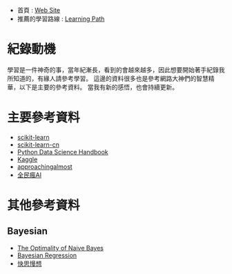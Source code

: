 
- 首頁 : [Web Site](https://tobytoy.github.io/OpenResource/)
- 推薦的學習路線 : [Learning Path](https://tobytoy.github.io/OpenResource/machine-learning(scikit-learn)/jupyter/learning_paths)

# 紀錄動機

學習是一件神奇的事，當年紀漸長，看到的會越來越多，因此想要開始著手紀錄我所知道的，有緣人請參考學習。
這邊的資料很多也是參考網路大神們的智慧精華，以下是主要的參考資料。
當我有新的感悟，也會持續更新。

# 主要參考資料

- [scikit-learn](https://scikit-learn.org/stable/index.html)
- [scikit-learn-cn](https://scikit-learn.org.cn/)
- [Python Data Science Handbook](https://colab.research.google.com/github/jakevdp/PythonDataScienceHandbook/blob/master/notebooks/Index.ipynb)
- [Kaggle](https://www.kaggle.com/learn)
- [approachingalmost](https://github.com/abhishekkrthakur/approachingalmost)
- [全民瘋AI](https://ithelp.ithome.com.tw/users/20107247/ironman/4723)

# 其他參考資料

## Bayesian

- [The Optimality of Naive Bayes](https://www.cs.unb.ca/~hzhang/publications/FLAIRS04ZhangH.pdf)
- [Bayesian Regression](https://www.jiqizhixin.com/articles/2018-04-25-3)
- [快思慢想](https://zh.m.wikipedia.org/zh-tw/%E5%BF%AB%E6%80%9D%E6%85%A2%E6%83%B3)
